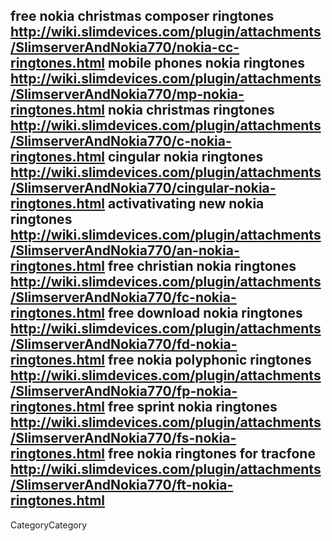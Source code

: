 free nokia christmas composer ringtones  http://wiki.slimdevices.com/plugin/attachments/SlimserverAndNokia770/nokia-cc-ringtones.html
mobile phones nokia ringtones  http://wiki.slimdevices.com/plugin/attachments/SlimserverAndNokia770/mp-nokia-ringtones.html
nokia christmas ringtones  http://wiki.slimdevices.com/plugin/attachments/SlimserverAndNokia770/c-nokia-ringtones.html
cingular nokia ringtones  http://wiki.slimdevices.com/plugin/attachments/SlimserverAndNokia770/cingular-nokia-ringtones.html
activativating new nokia ringtones  http://wiki.slimdevices.com/plugin/attachments/SlimserverAndNokia770/an-nokia-ringtones.html
free christian nokia ringtones  http://wiki.slimdevices.com/plugin/attachments/SlimserverAndNokia770/fc-nokia-ringtones.html
free download nokia ringtones  http://wiki.slimdevices.com/plugin/attachments/SlimserverAndNokia770/fd-nokia-ringtones.html
free nokia polyphonic ringtones  http://wiki.slimdevices.com/plugin/attachments/SlimserverAndNokia770/fp-nokia-ringtones.html
free sprint nokia ringtones  http://wiki.slimdevices.com/plugin/attachments/SlimserverAndNokia770/fs-nokia-ringtones.html
free nokia ringtones for tracfone  http://wiki.slimdevices.com/plugin/attachments/SlimserverAndNokia770/ft-nokia-ringtones.html
----
CategoryCategory
